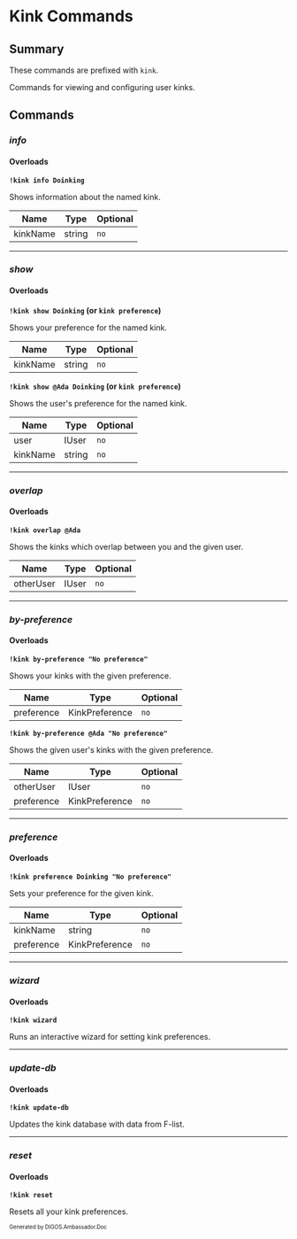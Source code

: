 ﻿Kink Commands
=============
## Summary
These commands are prefixed with `kink`. 

Commands for viewing and configuring user kinks.

## Commands
### *info*
#### Overloads
**`!kink info Doinking`**

Shows information about the named kink.

| Name | Type | Optional |
| --- | --- | --- |
| kinkName | string | `no` |

---

### *show*
#### Overloads
**`!kink show Doinking` (or `kink preference`)**

Shows your preference for the named kink.

| Name | Type | Optional |
| --- | --- | --- |
| kinkName | string | `no` |

**`!kink show @Ada Doinking` (or `kink preference`)**

Shows the user's preference for the named kink.

| Name | Type | Optional |
| --- | --- | --- |
| user | IUser | `no` |
| kinkName | string | `no` |

---

### *overlap*
#### Overloads
**`!kink overlap @Ada`**

Shows the kinks which overlap between you and the given user.

| Name | Type | Optional |
| --- | --- | --- |
| otherUser | IUser | `no` |

---

### *by-preference*
#### Overloads
**`!kink by-preference "No preference"`**

Shows your kinks with the given preference.

| Name | Type | Optional |
| --- | --- | --- |
| preference | KinkPreference | `no` |

**`!kink by-preference @Ada "No preference"`**

Shows the given user's kinks with the given preference.

| Name | Type | Optional |
| --- | --- | --- |
| otherUser | IUser | `no` |
| preference | KinkPreference | `no` |

---

### *preference*
#### Overloads
**`!kink preference Doinking "No preference"`**

Sets your preference for the given kink.

| Name | Type | Optional |
| --- | --- | --- |
| kinkName | string | `no` |
| preference | KinkPreference | `no` |

---

### *wizard*
#### Overloads
**`!kink wizard`**

Runs an interactive wizard for setting kink preferences.

---

### *update-db*
#### Overloads
**`!kink update-db`**

Updates the kink database with data from F-list.

---

### *reset*
#### Overloads
**`!kink reset`**

Resets all your kink preferences.

<sub><sup>Generated by DIGOS.Ambassador.Doc</sup></sub>